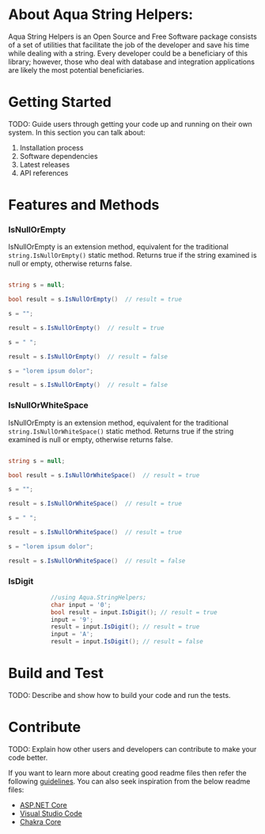 # About Aqua String Helpers:

Aqua String Helpers is an Open Source and Free Software package consists of a set of utilities that facilitate the job of the developer and save his time while dealing with a string. Every developer could be a beneficiary of this library; however, those who deal with database and integration applications are likely the most potential beneficiaries.


# Getting Started
TODO: Guide users through getting your code up and running on their own system. In this section you can talk about:
1.	Installation process
2.	Software dependencies
3.	Latest releases
4.	API references

# Features and Methods
### IsNullOrEmpty
IsNullOrEmpty is an extension method, equivalent for the traditional ``` string.IsNullOrEmpty() ``` static method. Returns true if the string examined is null or empty, otherwise returns false.

```C#

string s = null;

bool result = s.IsNullOrEmpty()  // result = true

s = "";

result = s.IsNullOrEmpty()  // result = true

s = " ";

result = s.IsNullOrEmpty()  // result = false

s = "lorem ipsum dolor";

result = s.IsNullOrEmpty()  // result = false

```

### IsNullOrWhiteSpace
IsNullOrEmpty is an extension method, equivalent for the traditional ``` string.IsNullOrWhiteSpace() ``` static method. Returns true if the string examined is null or empty, otherwise returns false.

```C#

string s = null;

bool result = s.IsNullOrWhiteSpace()  // result = true

s = "";

result = s.IsNullOrWhiteSpace()  // result = true

s = " ";

result = s.IsNullOrWhiteSpace()  // result = true

s = "lorem ipsum dolor";

result = s.IsNullOrWhiteSpace()  // result = false

```

### IsDigit

```C#
            //using Aqua.StringHelpers;
            char input = '0';
            bool result = input.IsDigit(); // result = true
            input = '9';
            result = input.IsDigit(); // result = true
            input = 'A';
            result = input.IsDigit(); // result = false
```


# Build and Test
TODO: Describe and show how to build your code and run the tests. 

# Contribute
TODO: Explain how other users and developers can contribute to make your code better. 

If you want to learn more about creating good readme files then refer the following [guidelines](https://docs.microsoft.com/en-us/azure/devops/repos/git/create-a-readme?view=azure-devops). You can also seek inspiration from the below readme files:
- [ASP.NET Core](https://github.com/aspnet/Home)
- [Visual Studio Code](https://github.com/Microsoft/vscode)
- [Chakra Core](https://github.com/Microsoft/ChakraCore)
